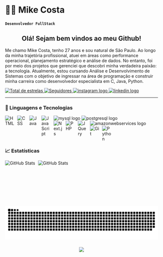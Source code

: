 # 🧑‍💻 Mike Costa

**`Desenvolvedor FullStack`**

<h2 align="center">Olá! Sejam bem vindos ao meu Github!</h2>
Me chamo Mike Costa, tenho 27 anos e sou natural de São Paulo. Ao longo da minha trajetória profissional, atuei em áreas como performance operacional, planejamento estratégico e análise de dados. No entanto, foi por meio dos projetos que gerenciei que descobri minha verdadeira paixão: a tecnologia. Atualmente, estou cursando Análise e Desenvolvimento de Sistemas com o objetivo de ingressar na área de programação e construir minha carreira como desenvolvedor especialista em C, Java, Python.

<p align="left">
 </a>
   
   </a>  
    <a href="https://github.com/MikeCostaS?tab=repositories&sort=stargazers">
        <img 
            alt="Total de estrelas" 
            title="Total de estrelas GitHub" 
            src="https://custom-icon-badges.demolab.com/github/stars/MikeCostaS?color=55960c&style=for-the-badge&labelColor=488207&logo=star&label=estrelas"
        />
    </a>
    <a href="https://github.com/MikeCostaS?tab=followers">
        <img 
            alt="Seguidores" 
            title="Me siga no GitHub" 
            src="https://custom-icon-badges.demolab.com/github/followers/MikeCostaS?color=236ad3&labelColor=1155ba&style=for-the-badge&logo=github&label=Seguidores&logoColor=white"
        />
        <a href="https://www.instagram.com/mike_csk/" target="_blank">
     <img src="https://img.shields.io/static/v1?message=Instagram&logo=instagram&label=&color=E4405F&logoColor=white&labelColor=&style=for-the-badge" height="28" alt="instagram logo"  />
    </a>
    <a href="https://br.linkedin.com/in/mike-costa-silva" target="_blank">
     <img src="https://img.shields.io/static/v1?message=LinkedIn&logo=linkedin&label=&color=0077B5&logoColor=white&labelColor=&style=for-the-badge" height="28" alt="linkedin logo"  />
   </a>
</p>

---

### 🤖 Linguagens e Tecnologias

<img 
    align="left" 
    alt="HTML"
    title="HTML" 
    width="30px" 
    style="padding-right: 10px;" 
    src="https://cdn.jsdelivr.net/gh/devicons/devicon@latest/icons/html5/html5-original.svg" 
/>
<img 
    align="left" 
    alt="CSS" 
    title="CSS"
    width="30px" 
    style="padding-right: 10px;" 
    src="https://cdn.jsdelivr.net/gh/devicons/devicon@latest/icons/css3/css3-original.svg" 
/>
<img 
    align="left" 
    alt="Java" 
    title="Java"
    width="30px" 
    style="padding-right: 10px;" 
    src="https://cdn.jsdelivr.net/gh/devicons/devicon@latest/icons/java/java-original.svg" /> 
<img 
    align="left" 
    alt="JavaScript" 
    title="JavaScript"
    width="30px" 
    style="padding-right: 10px;" 
    src="https://cdn.jsdelivr.net/gh/devicons/devicon@latest/icons/javascript/javascript-original.svg" 
/>
 <img 
  src="https://cdn.jsdelivr.net/gh/devicons/devicon/icons/mysql/mysql-original.svg" 
  height="30" 
  alt="mysql logo"  
  />
  <img 
   src="https://cdn.jsdelivr.net/gh/devicons/devicon/icons/postgresql/postgresql-original.svg" 
   height="30" 
   alt="postgresql logo"  
   />
   <img 
    src="https://cdn.jsdelivr.net/gh/devicons/devicon/icons/amazonwebservices/amazonwebservices-line-wordmark.svg" 
    height="30" 
    alt="amazonwebservices logo"  
    />
<img 
    align="left" 
    alt="Next.js" 
    title="Next.js"
    width="30px" 
    style="padding-right: 10px;" 
    src="https://cdn.jsdelivr.net/gh/devicons/devicon@latest/icons/nextjs/nextjs-original.svg" 
/>
<img 
    align="left" 
    alt="PHP" 
    title="PHP"
    width="30px" 
    style="padding-right: 10px;" 
    src="https://cdn.jsdelivr.net/gh/devicons/devicon@latest/icons/php/php-original.svg" 
/>
<img 
    align="left" 
    alt="JQuery" 
    title="JQuery"
    width="30px" 
    style="padding-right: 10px;" 
    src="https://cdn.jsdelivr.net/gh/devicons/devicon@latest/icons/jquery/jquery-original.svg" 
/>
<img 
    align="left" 
    alt="Git" 
    title="Git"
    width="30px" 
    style="padding-right: 10px;" 
    src="https://cdn.jsdelivr.net/gh/devicons/devicon@latest/icons/git/git-original.svg" 
/>
<img 
    align="left" 
    alt="Python" 
    title="Python"
    width="30px" 
    style="padding-right: 10px;" 
    src="https://cdn.jsdelivr.net/gh/devicons/devicon@latest/icons/python/python-original.svg" 
/>

<br/>
<br/>

### 📈 Estatísticas

<p> 
  <img 
    align="left" 
    alt="GitHub Stats" 
    height="150" 
    style="padding-right: 10px;" 
    src="https://github-readme-stats.vercel.app/api?username=MikeCostaS&show_icons=true&theme=tokyonight&include_all_commits=true&locale=pt-br" 
  />
 
<img 
      align="left" 
      alt="GitHub Stats" 
      height="150" 
      src="https://github-readme-stats.vercel.app/api/top-langs/?username=MikeCostaS&theme=tokyonight&layout=compact&custom_title=Tecnologias&langs_count=9" 
  />

 <br clear="both">
 
 <img src="https://raw.githubusercontent.com/angelicaweiler/angelicaweiler/output/snake.svg" alt="Snake animation" />
 
 ###
 
 <div align="center">
   <img src="https://profile-counter.glitch.me/MikeCostaS/count.svg?"  />
 </div>
 
 ###
